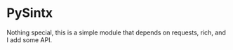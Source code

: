 # PySintx
Nothing special, this is a simple module that depends on requests,  rich, and I add some API.
